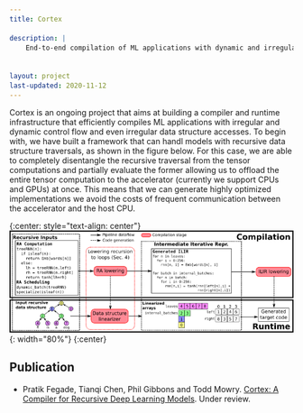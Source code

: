 ```yaml
---
title: Cortex

description: |
    End-to-end compilation of ML applications with dynamic and irregular control flow and data structure accesses


layout: project
last-updated: 2020-11-12
---
```


Cortex is an ongoing project that aims at building a compiler and runtime infrastructure that efficiently compiles ML applications with irregular and dynamic control flow and even irregular data structure accesses. To begin with, we have built a framework that can handl models with recursive data structure traversals, as shown in the figure below. For this case, we are able to completely disentangle the recursive traversal from the tensor computations and partially evaluate the former allowing us to offload the entire tensor computation to the accelerator (currently we support CPUs and GPUs) at once. This means that we can generate highly optimized implementations we avoid the costs of frequent communication between the accelerator and the host CPU.

{:center: style="text-align: center"}
![image](/img/cortex/overview.png){: width="80%"}
{:center}

## Publication

* Pratik Fegade, Tianqi Chen, Phil Gibbons and Todd Mowry. [Cortex: A Compiler for Recursive Deep Learning Models](https://arxiv.org/abs/2011.01383). Under review.
